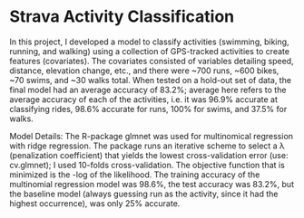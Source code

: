 # Strava Activity Classification
In this project, I developed a model to classify activities (swimming, biking, running, and walking) using a collection of GPS-tracked activities to create features (covariates). The covariates consisted of variables detailing speed, distance, elevation change, etc., and there were ~700 runs, ~600 bikes, ~70 swims, and ~30 walks total. When tested on a hold-out set of data, the final model had an average accuracy of 83.2%; average here refers to the average accuracy of each of the activities, i.e. it was 96.9% accurate at classifying rides, 98.6% accurate for runs, 100% for swims, and 37.5% for walks.

Model Details:  The R-package glmnet was used for multinomical regression with ridge regression. The package runs an iterative scheme to select a λ (penalization coefficient) that yields the lowest cross-validation error (use: cv.glmnet); I used 10-folds cross-validation.  The objective function that is minimized is the -log of the likelihood. The training accuracy of the multinomial regression model was 98.6%, the test accuracy was 83.2%, but the baseline model (always guessing run as the activity, since it had the highest occurrence), was only 25% accurate. 
